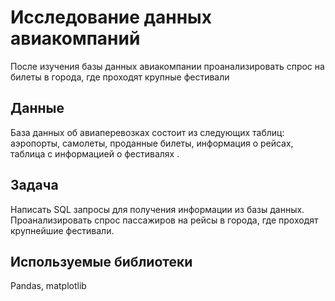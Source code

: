 # Исследование данных авиакомпаний
После изучения базы данных авиакомпании проанализировать спрос на билеты в города, где проходят крупные фестивали
## Данные
База данных об авиаперевозках состоит из следующих таблиц: аэропорты, самолеты, проданные билеты, информация о рейсах, таблица с информацией о фестивалях . 
## Задача
Написать SQL запросы для получения информации из базы данных. Проанализировать спрос пассажиров на рейсы в города, где проходят крупнейшие фестивали.
## Используемые библиотеки
Pandas, matplotlib

